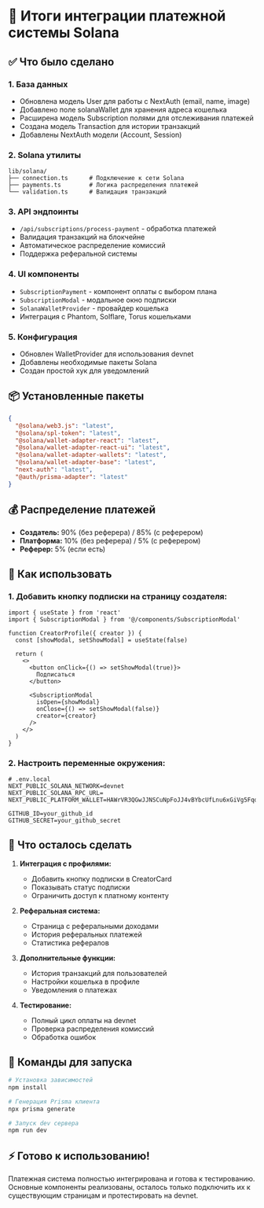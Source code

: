 # 🎉 Итоги интеграции платежной системы Solana

## ✅ Что было сделано

### 1. База данных
- Обновлена модель User для работы с NextAuth (email, name, image)
- Добавлено поле solanaWallet для хранения адреса кошелька
- Расширена модель Subscription полями для отслеживания платежей
- Создана модель Transaction для истории транзакций
- Добавлены NextAuth модели (Account, Session)

### 2. Solana утилиты
```
lib/solana/
├── connection.ts      # Подключение к сети Solana
├── payments.ts        # Логика распределения платежей
└── validation.ts      # Валидация транзакций
```

### 3. API эндпоинты
- `/api/subscriptions/process-payment` - обработка платежей
- Валидация транзакций на блокчейне
- Автоматическое распределение комиссий
- Поддержка реферальной системы

### 4. UI компоненты
- `SubscriptionPayment` - компонент оплаты с выбором плана
- `SubscriptionModal` - модальное окно подписки
- `SolanaWalletProvider` - провайдер кошелька
- Интеграция с Phantom, Solflare, Torus кошельками

### 5. Конфигурация
- Обновлен WalletProvider для использования devnet
- Добавлены необходимые пакеты Solana
- Создан простой хук для уведомлений

## 📦 Установленные пакеты
```json
{
  "@solana/web3.js": "latest",
  "@solana/spl-token": "latest",
  "@solana/wallet-adapter-react": "latest",
  "@solana/wallet-adapter-react-ui": "latest",
  "@solana/wallet-adapter-wallets": "latest",
  "@solana/wallet-adapter-base": "latest",
  "next-auth": "latest",
  "@auth/prisma-adapter": "latest"
}
```

## 💰 Распределение платежей
- **Создатель:** 90% (без реферера) / 85% (с реферером)
- **Платформа:** 10% (без реферера) / 5% (с реферером)
- **Реферер:** 5% (если есть)

## 🔧 Как использовать

### 1. Добавить кнопку подписки на страницу создателя:
```tsx
import { useState } from 'react'
import { SubscriptionModal } from '@/components/SubscriptionModal'

function CreatorProfile({ creator }) {
  const [showModal, setShowModal] = useState(false)
  
  return (
    <>
      <button onClick={() => setShowModal(true)}>
        Подписаться
      </button>
      
      <SubscriptionModal
        isOpen={showModal}
        onClose={() => setShowModal(false)}
        creator={creator}
      />
    </>
  )
}
```

### 2. Настроить переменные окружения:
```env
# .env.local
NEXT_PUBLIC_SOLANA_NETWORK=devnet
NEXT_PUBLIC_SOLANA_RPC_URL=
NEXT_PUBLIC_PLATFORM_WALLET=HAWrVR3QGwJJNSCuNpFoJJ4vBYbcUfLnu6xGiVg5Fqq6

GITHUB_ID=your_github_id
GITHUB_SECRET=your_github_secret
```

## 🎯 Что осталось сделать

1. **Интеграция с профилями:**
   - Добавить кнопку подписки в CreatorCard
   - Показывать статус подписки
   - Ограничить доступ к платному контенту

2. **Реферальная система:**
   - Страница с реферальными доходами
   - История реферальных платежей
   - Статистика рефералов

3. **Дополнительные функции:**
   - История транзакций для пользователей
   - Настройки кошелька в профиле
   - Уведомления о платежах

4. **Тестирование:**
   - Полный цикл оплаты на devnet
   - Проверка распределения комиссий
   - Обработка ошибок

## 🚀 Команды для запуска

```bash
# Установка зависимостей
npm install

# Генерация Prisma клиента
npx prisma generate

# Запуск dev сервера
npm run dev
```

## ⚡ Готово к использованию!

Платежная система полностью интегрирована и готова к тестированию. Основные компоненты реализованы, осталось только подключить их к существующим страницам и протестировать на devnet. 